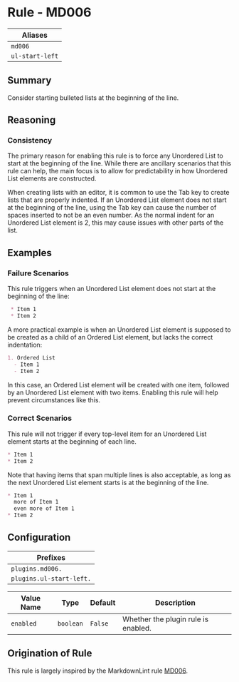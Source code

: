 # Rule - MD006

| Aliases |
| --- |
| `md006` |
| `ul-start-left` |

## Summary

Consider starting bulleted lists at the beginning of the line.

## Reasoning

### Consistency

The primary reason for enabling this rule is to force any Unordered List
to start at the beginning of the line.  While there are ancillary scenarios
that this rule can help, the main focus is to allow for predictability
in how Unordered List elements are constructed.

When creating lists with an editor, it is common to use the Tab key to create
lists that are properly indented.  If an Unordered List element does not start
at the beginning of the line, using the Tab key can cause the number of
spaces inserted to not be an even number.  As the normal indent for an Unordered
List element is 2, this may cause issues with other parts of the list.

## Examples

### Failure Scenarios

This rule triggers when an Unordered List element does not start at the
beginning of the line:

```Markdown
 * Item 1
 * Item 2
```

A more practical example is when an Unordered List element is supposed to
be created as a child of an Ordered List element, but lacks the correct
indentation:

```Markdown
1. Ordered List
  - Item 1
  - Item 2
```

In this case, an Ordered List element will be created with one item,
followed by an Unordered List element with two items.  Enabling this
rule will help prevent circumstances like this.

### Correct Scenarios

This rule will not trigger if every top-level item for an Unordered List
element starts at the beginning of each line.

```Markdown
* Item 1
* Item 2
```

Note that having items that span multiple lines is also acceptable, as long
as the next Unordered List element starts is at the beginning of the line.

```Markdown
* Item 1
  more of Item 1
  even more of Item 1
* Item 2
```

## Configuration

| Prefixes |
| --- |
| `plugins.md006.` |
| `plugins.ul-start-left.` |

| Value Name | Type | Default | Description |
| -- | -- | -- | -- |
| `enabled` | `boolean` | `False` | Whether the plugin rule is enabled. |

## Origination of Rule

This rule is largely inspired by the MarkdownLint rule
[MD006](https://github.com/DavidAnson/markdownlint/blob/main/doc/Rules.md#md006---consider-starting-bulleted-lists-at-the-beginning-of-the-line).
